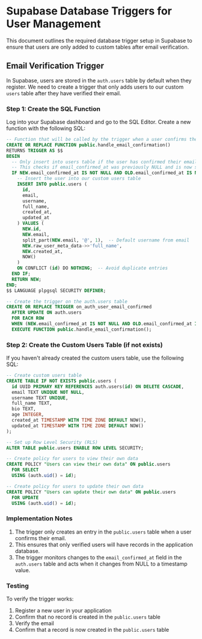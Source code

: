 # Supabase Database Triggers for User Management

This document outlines the required database trigger setup in Supabase to ensure that users are only added to custom tables after email verification.

## Email Verification Trigger

In Supabase, users are stored in the `auth.users` table by default when they register. We need to create a trigger that only adds users to our custom `users` table after they have verified their email.

### Step 1: Create the SQL Function

Log into your Supabase dashboard and go to the SQL Editor. Create a new function with the following SQL:

```sql
-- Function that will be called by the trigger when a user confirms their email
CREATE OR REPLACE FUNCTION public.handle_email_confirmation()
RETURNS TRIGGER AS $$
BEGIN
  -- Only insert into users table if the user has confirmed their email
  -- This checks if email_confirmed_at was previously NULL and is now set to a timestamp
  IF NEW.email_confirmed_at IS NOT NULL AND OLD.email_confirmed_at IS NULL THEN
    -- Insert the user into our custom users table
    INSERT INTO public.users (
      id,
      email,
      username,
      full_name,
      created_at,
      updated_at
    ) VALUES (
      NEW.id,
      NEW.email,
      split_part(NEW.email, '@', 1),  -- Default username from email
      NEW.raw_user_meta_data->>'full_name',
      NEW.created_at,
      NOW()
    )
    ON CONFLICT (id) DO NOTHING;  -- Avoid duplicate entries
  END IF;
  RETURN NEW;
END;
$$ LANGUAGE plpgsql SECURITY DEFINER;

-- Create the trigger on the auth.users table
CREATE OR REPLACE TRIGGER on_auth_user_email_confirmed
  AFTER UPDATE ON auth.users
  FOR EACH ROW
  WHEN (NEW.email_confirmed_at IS NOT NULL AND OLD.email_confirmed_at IS NULL)
  EXECUTE FUNCTION public.handle_email_confirmation();
```

### Step 2: Create the Custom Users Table (if not exists)

If you haven't already created the custom users table, use the following SQL:

```sql
-- Create custom users table
CREATE TABLE IF NOT EXISTS public.users (
  id UUID PRIMARY KEY REFERENCES auth.users(id) ON DELETE CASCADE,
  email TEXT UNIQUE NOT NULL,
  username TEXT UNIQUE,
  full_name TEXT,
  bio TEXT,
  age INTEGER,
  created_at TIMESTAMP WITH TIME ZONE DEFAULT NOW(),
  updated_at TIMESTAMP WITH TIME ZONE DEFAULT NOW()
);

-- Set up Row Level Security (RLS)
ALTER TABLE public.users ENABLE ROW LEVEL SECURITY;

-- Create policy for users to view their own data
CREATE POLICY "Users can view their own data" ON public.users
  FOR SELECT
  USING (auth.uid() = id);

-- Create policy for users to update their own data
CREATE POLICY "Users can update their own data" ON public.users
  FOR UPDATE
  USING (auth.uid() = id);
```

### Implementation Notes

1. The trigger only creates an entry in the `public.users` table when a user confirms their email.
2. This ensures that only verified users will have records in the application database.
3. The trigger monitors changes to the `email_confirmed_at` field in the `auth.users` table and acts when it changes from NULL to a timestamp value.

### Testing

To verify the trigger works:
1. Register a new user in your application
2. Confirm that no record is created in the `public.users` table
3. Verify the email
4. Confirm that a record is now created in the `public.users` table 